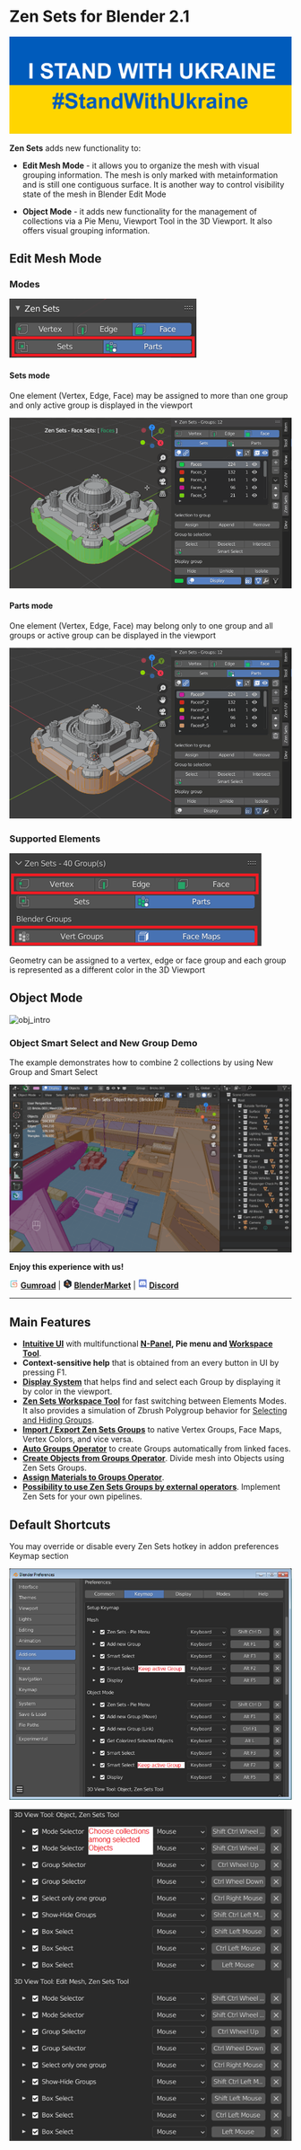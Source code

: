 # Zen Sets for Blender 2.1

![stand_with_Ukraine](mkdocs/img/I_stand_with_Ukraine_banner.svg)

**Zen Sets** adds new functionality to:

- **Edit Mesh Mode** - it allows you to organize the mesh with visual grouping information. The mesh is only marked with metainformation and is still one contiguous surface. It is another way to control visibility state of the mesh in Blender Edit Mode

- **Object Mode** - it adds new functionality for the management of collections via a Pie Menu, Viewport Tool in the 3D Viewport. It also offers visual grouping information.

## Edit Mesh Mode

### Modes
![Modes](mkdocs/img/screen/modes.png)
#### Sets mode
One element (Vertex, Edge, Face) may be assigned to more than one group and only active group is displayed in the viewport

![sets_mode](mkdocs/img/screen/sets_mode.gif)

#### Parts mode
One element (Vertex, Edge, Face) may belong only to one group and all groups or active group can be displayed in the viewport

![parts_mode](mkdocs/img/screen/parts_mode.gif)

### Supported Elements
![Elements](mkdocs/img/screen/elements.png)

Geometry can be assigned to a vertex, edge or face group and each group is represented as a different color in the 3D Viewport

## Object Mode
![obj_intro](mkdocs/img/screen/collections/intro.gif)

### Object Smart Select and New Group Demo
The example demonstrates how to combine 2 collections by using New Group and Smart Select

![collections_combine](mkdocs/img/screen/n_panel/collections_combine.gif)

**Enjoy this experience with us!**

![Gumroad](mkdocs/img/icons/services/gumroad-16.png) [**Gumroad**](https://sergeytyapkin.gumroad.com/l/zensets) | ![BlenderMarket](mkdocs/img/icons/services/blendermarket-16.png) [**BlenderMarket**](https://www.blendermarket.com/products/zen-sets) | ![Discord](mkdocs/img/icons/services/discord-16.png) [**Discord**](https://discord.gg/wGpFeME)

<!-- blank line -->
----
<!-- blank line -->
## Main Features

- [**Intuitive UI**](mkdocs/npanel.md) with multifunctional **[N-Panel](mkdocs/npanel.md), Pie menu and [Workspace Tool](workspacetool.md)**.
- **Context-sensitive help** that is obtained from an every button in UI by pressing F1.
- [**Display System**](mkdocs/npanel.md#display-group) that helps find and select each Group by displaying it by color in the viewport.
- **[Zen Sets Workspace Tool](mkdocs/workspacetool.md)** for fast switching between Elements Modes. It also provides a simulation of Zbrush Polygroup behavior for [Selecting and Hiding Groups](mkdocs/workspacetool.md).
- [**Import / Export Zen Sets Groups**](mkdocs/imp_exp.md) to native Vertex Groups, Face Maps, Vertex Colors, and vice versa.
- [**Auto Groups Operator**](mkdocs/tools.md#auto-groups) to create Groups automatically from linked faces.
- [**Create Objects from Groups Operator**](mkdocs/tools.md#create-objects-from-groups). Divide mesh into Objects using Zen Sets Groups.
- [**Assign Materials to Groups Operator**](mkdocs/tools.md#assign-materials-to-groups).
- [**Possibility to use Zen Sets Groups by external operators**](mkdocs/api.md). Implement Zen Sets for your own pipelines.

## Default Shortcuts
You may override or disable every Zen Sets hotkey in addon preferences Keymap section

![shortcuts](mkdocs/img/screen/preferences/shortcuts.png)

![shortcuts](mkdocs/img/screen/preferences/shortcuts_2.png)
